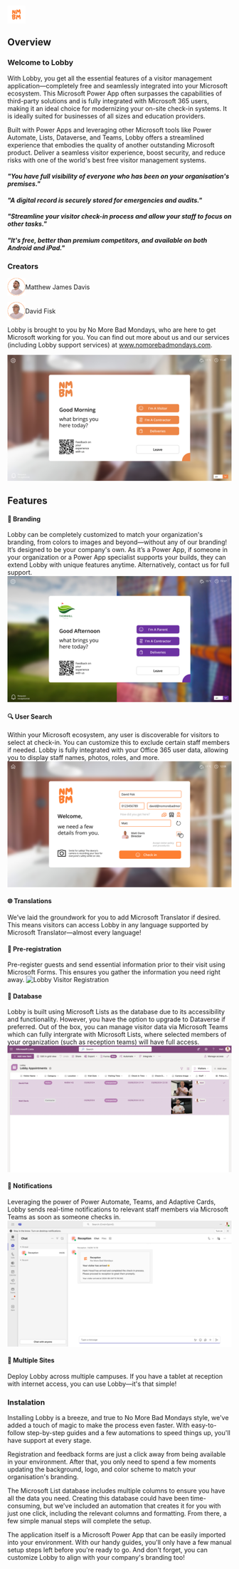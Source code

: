 
<img src="https://github.com/NoMoreBadMondays/lobby/blob/main/documents/NMBMLogo.png" alt="NMBM Logo" style="height:40px; vertical-align:middle;"/> 

## Overview

### Welcome to Lobby

With Lobby, you get all the essential features of a visitor management application—completely free and seamlessly integrated into your Microsoft ecosystem. This Microsoft Power App often surpasses the capabilities of third-party solutions and is fully integrated with Microsoft 365 users, making it an ideal choice for modernizing your on-site check-in systems. It is ideally suited for businesses of all sizes and education providers.

Built with Power Apps and leveraging other Microsoft tools like Power Automate, Lists, Dataverse, and Teams, Lobby offers a streamlined experience that embodies the quality of another outstanding Microsoft product. Deliver a seamless visitor experience, boost security, and reduce risks with one of the world's best free visitor management systems.

#### *"You have full visibility of everyone who has been on your organisation's premises."*

#### *"A digital record is securely stored for emergencies and audits."*

#### *"Streamline your visitor check-in process and allow your staff to focus on other tasks."*

#### *"It's free, better than premium competitors, and available on both Android and iPad."*

### Creators

<div style="display: flex; align-items: center; margin-bottom: 10px;">
    <img src="https://github.com/NoMoreBadMondays/lobby/blob/main/documents/MattImage.png" alt="Matthew James Davis" style="height:40px;"/>
   Matthew James Davis
</div>
<p></p>
<div style="display: flex; align-items: center;">
    <img src="https://github.com/NoMoreBadMondays/lobby/blob/main/documents/DavidImage.png" alt="David Fisk" style="height:40px;"/>
    David Fisk
</div>

<p></p>

Lobby is brought to you by No More Bad Mondays, who are here to get Microsoft working for you. You can find out more about us and our services (including Lobby support services) at www.nomorebadmondays.com.

![Lobby Overview](https://github.com/NoMoreBadMondays/lobby/blob/main/documents/LobbyHomePage.png)

## Features

#### 🎨 Branding
Lobby can be completely customized to match your organization's branding, from colors to images and beyond—without any of our branding! It’s designed to be your company's own. As it’s a Power App, if someone in your organization or a Power App specialist supports your builds, they can extend Lobby with unique features anytime. Alternatively, contact us for full support.
![Lobby Branding](https://github.com/NoMoreBadMondays/lobby/blob/main/documents/LobbyBranding.png)

#### 🔍 User Search
Within your Microsoft ecosystem, any user is discoverable for visitors to select at check-in. You can customize this to exclude certain staff members if needed. Lobby is fully integrated with your Office 365 user data, allowing you to display staff names, photos, roles, and more.
![Lobby Staff Search](https://github.com/NoMoreBadMondays/lobby/blob/main/documents/LobbyStaffSelect.png)

#### 🌐 Translations
We’ve laid the groundwork for you to add Microsoft Translator if desired. This means visitors can access Lobby in any language supported by Microsoft Translator—almost every language!

#### 📝 Pre-registration
Pre-register guests and send essential information prior to their visit using Microsoft Forms. This ensures you gather the information you need right away.
![Lobby Visitor Registration](https://github.com/NoMoreBadMondays/lobby/blob/main/documents/LobbyVisitorRegistration.png)


#### 💾 Database
Lobby is built using Microsoft Lists as the database due to its accessibility and functionality. However, you have the option to upgrade to Dataverse if preferred. Out of the box, you can manage visitor data via Microsoft Teams which can fully intergrate with Microsoft Lists, where selected members of your organization (such as reception teams) will have full access.
![Lobby Visitor Database](https://github.com/NoMoreBadMondays/lobby/blob/main/documents/LobbyVisitorDatabase.png)

#### 🔔 Notifications
Leveraging the power of Power Automate, Teams, and Adaptive Cards, Lobby sends real-time notifications to relevant staff members via Microsoft Teams as soon as someone checks in.
![Lobby Teams Notifcation](https://github.com/NoMoreBadMondays/lobby/blob/main/documents/LobbyTeamsNotification.png)

#### 🏢 Multiple Sites
Deploy Lobby across multiple campuses. If you have a tablet at reception with internet access, you can use Lobby—it's that simple!

### Instalation 
Installing Lobby is a breeze, and true to No More Bad Mondays style, we've added a touch of magic to make the process even faster. With easy-to-follow step-by-step guides and a few automations to speed things up, you'll have support at every stage.

Registration and feedback forms are just a click away from being available in your environment. After that, you only need to spend a few moments updating the background, logo, and color scheme to match your organisation's branding.

The Microsoft List database includes multiple columns to ensure you have all the data you need. Creating this database could have been time-consuming, but we've included an automation that creates it for you with just one click, including the relevant columns and formatting. From there, a few simple manual steps will complete the setup.

The application itself is a Microsoft Power App that can be easily imported into your environment. With our handy guides, you'll only have a few manual setup steps left before you're ready to go. And don't forget, you can customize Lobby to align with your company's branding too!
